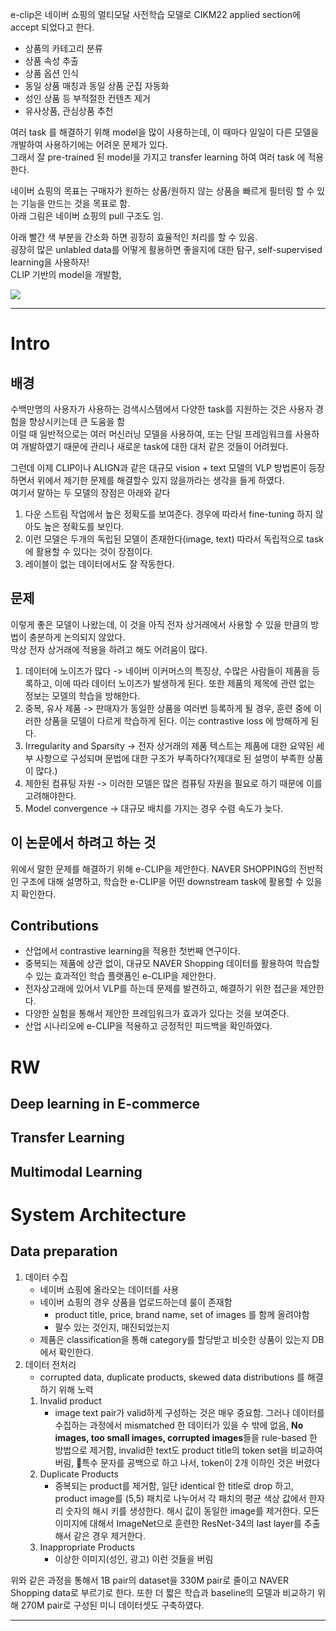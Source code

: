 e-clip은 네이버 쇼핑의 멀티모달 사전학습 모델로 CIKM22 applied section에 accept 되었다고 한다. 

- 상품의 카테고리 분류
- 상품 속성 추출
- 상품 옵션 인식
- 동일 상품 매칭과 동일 상품 군집 자동화
- 성인 상품 등 부적절한 컨텐츠 제거
- 유사상품, 관심상품 추천

여러 task 를 해결하기 위해 model을 많이 사용하는데, 이 때마다 일일이 다른 모델을 개발하여 사용하기에는 어려운 문제가 있다.  
그래서 잘 pre-trained 된 model을 가지고 transfer learning 하여 여러 task 에 적용한다. 

네이버 쇼핑의 목표는 구매자가 원하는 상품/원하지 않는 상품을 빠르게 필터링 할 수 있는 기능을 만드는 것을 목표로 함.  
아래 그림은 네이버 쇼핑의 pull 구조도 임.

아래 빨간 색 부분을 간소화 하면 굉장히 효율적인 처리를 할 수 있음.  
굉장히 많은 unlabled data를 어떻게 활용하면 좋을지에 대한 탐구, self-supervised learning을 사용하자!  
CLIP 기반의 model을 개발함,  

![](https://i.imgur.com/LXsCvLW.png)

---

# Intro
## 배경
수백만명의 사용자가 사용하는 검색시스템에서 다양한 task를 지원하는 것은 사용자 경험을 향상시키는데 큰 도움을 함  
이럴 때 일반적으로는 여러 머신러닝 모델을 사용하여, 또는 단일 프레임워크를 사용하여 개발하였기 때문에 관리나 새로운 task에 대한 대처 같은 것들이 어려웠다.  

그런데 이제 CLIP이나 ALIGN과 같은 대규모 vision + text 모델의 VLP 방법론이 등장하면서 위에서 제기한 문제를 해결할수 있지 않을까라는 생각을 들게 하였다.  
여기서 말하는 두 모델의 장점은 아래와 같다
1. 다운 스트림 작업에서 높은 정확도를 보여준다. 경우에 따라서 fine-tuning 하지 않아도 높은 정확도를 보인다.
2. 이런 모델은 두개의 독립된 모델이 존재한다(image, text) 따라서 독립적으로 task에 활용할 수 있다는 것이 장점이다.
3. 레이블이 없는 데이터에서도 잘 작동한다. 

## 문제
이렇게 좋은 모델이 나왔는데, 이 것을 아직 전자 상거래에서 사용할 수 있을 만큼의 방법이 충분하게 논의되지 않았다.  
막상 전자 상거래에 적용을 하려고 해도 어려움이 많다.  
1. 데이터에 노이즈가 많다 -> 네이버 이커머스의 특징상, 수많은 사람들이 제품을 등록하고, 이에 따라 데이터 노이즈가 발생하게 된다. 또한 제품의 제목에 관련 없는 정보는 모델의 학습을 방해한다.
2. 중복, 유사 제품 -> 판매자가 동일한  상품을 여러번 등록하게 될 경우, 훈련 중에 이러한 상품을 모델이 다르게 학습하게 된다. 이는 contrastive loss 에 방해하게 된다.
3. Irregularity and Sparsity -> 전자 상거래의 제품 텍스트는 제품에 대한 요약된 세부 사항으로 구성되며 문법에 대한 구조가 부족하다?(제대로 된 설명이 부족한 상품이 많다.)
4. 제한된 컴퓨팅 자원 -> 이러한 모델은 많은 컴퓨팅 자원을 필요로 하기 때문에 이를 고려해야한다. 
5. Model convergence -> 대규모 배치를 가지는 경우 수렴 속도가 늦다. 

## 이 논문에서 하려고 하는 것
위에서 말한 문제를 해결하기 위해 e-CLIP을 제안한다. NAVER SHOPPING의 전반적인 구조에 대해 설명하고, 학습한  e-CLIP을 어떤 downstream task에 활용할 수 있을지 확인한다. 

## Contributions
- 산업에서 contrastive learning을 적용한 첫번째 연구이다. 
- 중복되는 제품에 상관 없이, 대규모 NAVER Shopping 데이터를 활용하여 학습할 수 있는 효과적인 학습 플랫폼인 e-CLIP을 제안한다.
- 전자상고래에 있어서 VLP를 하는데 문제를 발견하고, 해결하기 위한 접근을 제안한다.
- 다양한 실험을 통해서 제안한 프레임워크가 효과가 있다는 것을 보여준다.
- 산업 시나리오에 e-CLIP을 적용하고 긍정적인 피드백을 확인하였다.

# RW

## Deep learning in E-commerce
## Transfer Learning
## Multimodal Learning

# System Architecture


## Data preparation

1. 데이터 수집
	- 네이버 쇼핑에 올라오는 데이터를 사용
	- 네이버 쇼핑의 경우 상품을 업로드하는데 룰이 존재함
		- product title, price, brand name, set of images 를 함께 올려야함 
		- 팔수 있는 것인지, 매진되었는지
	- 제품은 classification을 통해 category를 할당받고 비슷한 상품이 있는지 DB에서 확인한다. 
2. 데이터 전처리
	- corrupted data, duplicate products, skewed data distributions 를 해결하기 위해 노력
	1. Invalid product
		- image text pair가 valid하게 구성하는 것은 매우 중요함. 그러나 데이터를 수집하는 과정에서 mismatched 한 데이터가 있을 수 밖에 없음, **No images, too small images, corrupted images**들을 rule-based 한 방법으로 제거함, invalid한 text도 product title의 token set을 비교하여 버림, 특수 문자를 공백으로 하고 나서, token이 2개 이하인 것은 버렸다
	1. Duplicate Products
		- 중복되는 product를 제거함, 일단 identical 한 title로 drop 하고, product image를 (5,5) 패치로 나누어서 각 패치의 평균 색상 값에서 한자리 숫자의 해시 키를 생성한다. 해시 값이 동일한 image를 제거한다. 모든 이미지에 대해서 ImageNet으로 훈련한 ResNet-34의 last layer를 추출해서 같은 경우 제거한다. 
	1. Inappropriate Products
		- 이상한 이미지(성인, 광고) 이런 것들을 버림

위와 같은 과정을 통해서 1B pair의 dataset을 330M pair로 줄이고 NAVER Shopping data로 부르기로 한다. 또한 더 짧은 학습과 baseline의 모델과 비교하기 위해 270M pair로 구성된 미니 데이터셋도 구축하였다.  

--- 

